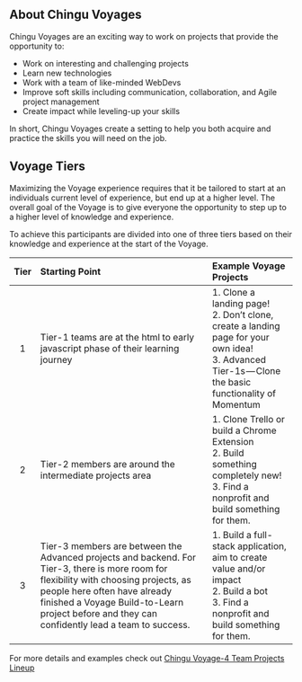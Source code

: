 ## About Chingu Voyages
Chingu Voyages are an exciting way to work on projects that provide the opportunity to:

- Work on interesting and challenging projects
- Learn new technologies
- Work with a team of like-minded WebDevs
- Improve soft skills including communication, collaboration, and Agile project management
- Create impact while leveling-up your skills 

In short, Chingu Voyages create a setting to help you both acquire and practice the skills you will need on the job.

## Voyage Tiers

Maximizing the Voyage experience requires that it be tailored to start at an individuals current level of experience, but end up at a higher level. The overall goal of the Voyage is to give everyone the opportunity to step up to a higher level of knowledge and experience.

To achieve this participants are divided into one of three tiers based on their knowledge and experience at the start of the Voyage.

| Tier | Starting Point         | Example Voyage Projects                             |
|:----:|:-----------------------|:----------------------------------------------------| 
|   1  | Tier-1 teams are at the html to early javascript phase of their learning journey | 1. Clone a landing page! <br> 2. Don’t clone, create a landing page for your own idea! <br> 3. Advanced Tier-1s — Clone the basic functionality of Momentum |
|   2  | Tier-2 members are around the intermediate projects area | 1. Clone Trello or build a Chrome Extension <br> 2. Build something completely new! <br> 3. Find a nonprofit and build something for them. |
|   3  | Tier-3 members are between the Advanced projects and backend. For Tier-3, there is more room for flexibility with choosing projects, as people here often have already finished a Voyage Build-to-Learn project before and they can confidently lead a team to success. | 1. Build a full-stack application, aim to create value and/or impact <br> 2. Build a bot <br> 3. Find a nonprofit and build something for them. |

For more details and examples check out [Chingu Voyage-4 Team Projects Lineup](https://medium.com/chingu/chingu-voyage-4-team-projects-lineup-320a8bc87701)